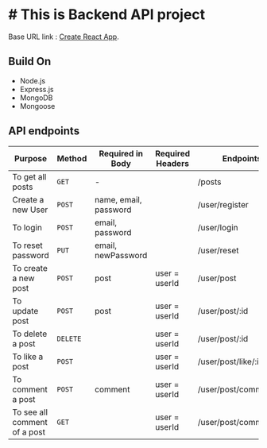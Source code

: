 # # This is Backend API project

Base URL link : [Create React App](https://github.com/facebook/create-react-app).

## Build On

- Node.js
- Express.js
- MongoDB
- Mongoose

## API endpoints

| Purpose                      | Method   | Required in Body      | Required Headers | Endpoints              |
| ---------------------------- | -------- | --------------------- | ---------------- | ---------------------- |
| To get all posts             | `GET`    | -                     |                  | /posts                 |
| Create a new User            | `POST`   | name, email, password |                  | /user/register         |
| To login                     | `POST`   | email, password       |                  | /user/login            |
| To reset password            | `PUT`    | email, newPassword    |                  | /user/reset            |
| To create a new post         | `POST`   | post                  | user = userId    | /user/post             |
| To update post               | `POST`   | post                  | user = userId    | /user/post/:id         |
| To delete a post             | `DELETE` |                       | user = userId    | /user/post/:id         |
| To like a post               | `POST`   |                       | user = userId    | /user/post/like/:id    |
| To comment a post            | `POST`   | comment               | user = userId    | /user/post/comment/:id |
| To see all comment of a post | `GET`    |                       | user = userId    | /user/post/comment/:id |
